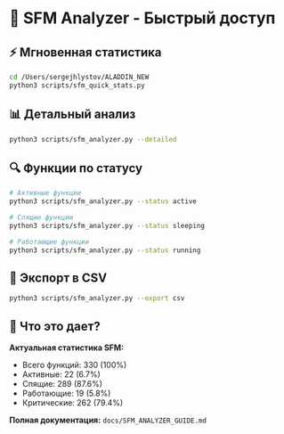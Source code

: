 # 🚀 SFM Analyzer - Быстрый доступ

## ⚡ Мгновенная статистика
```bash
cd /Users/sergejhlystov/ALADDIN_NEW
python3 scripts/sfm_quick_stats.py
```

## 📊 Детальный анализ
```bash
python3 scripts/sfm_analyzer.py --detailed
```

## 🔍 Функции по статусу
```bash
# Активные функции
python3 scripts/sfm_analyzer.py --status active

# Спящие функции  
python3 scripts/sfm_analyzer.py --status sleeping

# Работающие функции
python3 scripts/sfm_analyzer.py --status running
```

## 📁 Экспорт в CSV
```bash
python3 scripts/sfm_analyzer.py --export csv
```

## 🎯 Что это дает?

**Актуальная статистика SFM:**
- Всего функций: 330 (100%)
- Активные: 22 (6.7%)
- Спящие: 289 (87.6%)
- Работающие: 19 (5.8%)
- Критические: 262 (79.4%)

**Полная документация:** `docs/SFM_ANALYZER_GUIDE.md`